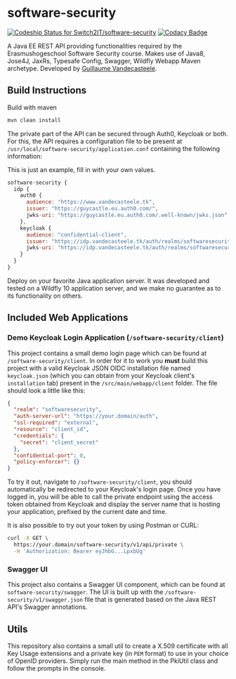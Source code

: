 # software-security
[ ![Codeship Status for Switch2IT/software-security](https://app.codeship.com/projects/22e31740-c81d-0135-5fef-4a15d2e65107/status?branch=master)](https://app.codeship.com/projects/261519)
[![Codacy Badge](https://api.codacy.com/project/badge/Grade/c12f86302321478496e175bcee39eb6f)](https://www.codacy.com/app/Switch2IT/software-security?utm_source=github.com&amp;utm_medium=referral&amp;utm_content=Switch2IT/software-security&amp;utm_campaign=Badge_Grade)

A Java EE REST API providing functionalities required by the Erasmushogeschool Software Security course.
Makes use of Java8, Jose4J, JaxRs, Typesafe Config, Swagger, Wildfly Webapp Maven archetype.
Developed by [Guillaume Vandecasteele](mailto:guillaume.vandecasteele@student.ehb.be).

## Build Instructions



Build with maven 

```bash
mvn clean install
```

The private part of the API can be secured through Auth0, Keycloak or both. For this, the API requires a configuration file to be present at `/usr/local/software-security/application.conf` containing the following information:

This is just an example, fill in with your own values.

```js
software-security {
  idp {
    auth0 {
      audience: "https://www.vandecasteele.tk",
      issuer: "https://guycastle.eu.auth0.com/",
      jwks-uri: "https://guycastle.eu.auth0.com/.well-known/jwks.json"
    },
    keycloak {
      audience: "confidential-client",
      issuer: "https://idp.vandecasteele.tk/auth/realms/softwaresecurity",
      jwks-uri: "https://idp.vandecasteele.tk/auth/realms/softwaresecurity/protocol/openid-connect/certs"
    }
  }
}
```

Deploy on your favorite Java application server. It was developed and tested on a Wildfly 10 application server, and we make no guarantee as to its functionality on others.

## Included Web Applications

### Demo Keycloak Login Application (`/software-security/client`)

This project contains a small demo login page which can be found at `/software-security/client`. In order for it to work you **must** build this project with a valid Keycloak JSON OIDC installation file named `keycloak.json` (which you can obtain from your Keycloak client's `installation` tab) present in the `/src/main/webapp/client` folder. The file should look a little like this:

```json
{
  "realm": "softwaresecurity",
  "auth-server-url": "https://your.domain/auth",
  "ssl-required": "external",
  "resource": "client_id",
  "credentials": {
    "secret": "client_secret"
  },
  "confidential-port": 0,
  "policy-enforcer": {}
}
```

To try it out, navigate to `/software-security/client`, you should automatically be redirected to your Keycloak's login page. Once you have logged in, you will be able to call the private endpoint using the access token obtained from Keycloak and display the server name that is hosting your application, prefixed by the current date and time.

It is also possible to try out your token by using Postman or CURL:

```bash
curl -X GET \
  https://your.domain/software-security/v1/api/private \
  -H 'Authorization: Bearer eyJhbG...LpxbUg'
```

### Swagger UI

This project also contains a Swagger UI component, which can be found at `software-security/swagger`. The UI is built up with the `/software-security/v1/swagger.json` file that is generated based on the Java REST API's Swagger annotations.

## Utils

This repository also contains a small util to create a X.509 certificate with all Key Usage extensions and a private key (in `PEM` format) to use in your choice of OpenID providers. Simply run the main method in the PkiUtil class and follow the prompts in the console.

